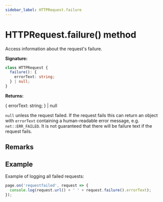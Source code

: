 ```yaml
---
sidebar_label: HTTPRequest.failure
---
```


# HTTPRequest.failure() method

Access information about the request's failure.

**Signature:**

```typescript
class HTTPRequest {
  failure(): {
    errorText: string;
  } | null;
}
```

**Returns:**

{ errorText: string; } \| null

`null` unless the request failed. If the request fails this can return an object
with `errorText` containing a human-readable error message, e.g.
`net::ERR_FAILED`. It is not guaranteed that there will be failure text if the
request fails.

## Remarks

## Example

Example of logging all failed requests:

```ts
page.on('requestfailed', request => {
  console.log(request.url() + ' ' + request.failure().errorText);
});
```
